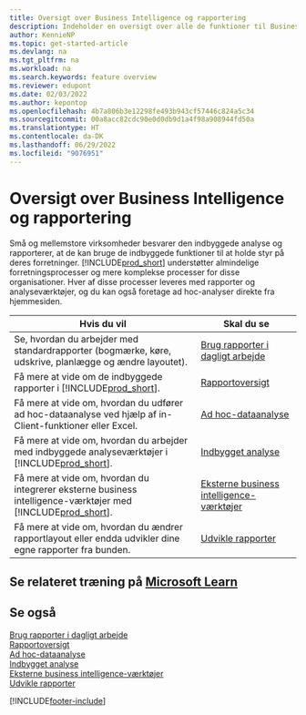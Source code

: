 ```yaml
---
title: Oversigt over Business Intelligence og rapportering
description: Indeholder en oversigt over alle de funktioner til Business Intelligence og rapportering, som understøttes i Business Central-produktet.
author: KennieNP
ms.topic: get-started-article
ms.devlang: na
ms.tgt_pltfrm: na
ms.workload: na
ms.search.keywords: feature overview
ms.reviewer: edupont
ms.date: 02/03/2022
ms.author: kepontop
ms.openlocfilehash: 4b7a806b3e12298fe493b943cf57446c824a5c34
ms.sourcegitcommit: 00a8acc82cdc90e0d0db9d1a4f98a908944fd50a
ms.translationtype: HT
ms.contentlocale: da-DK
ms.lasthandoff: 06/29/2022
ms.locfileid: "9076951"
---
```

# <a name="business-intelligence-and-reporting-overview"></a>Oversigt over Business Intelligence og rapportering

Små og mellemstore virksomheder besvarer den indbyggede analyse og rapporterer, at de kan bruge de indbyggede funktioner til at holde styr på deres forretninger. [!INCLUDE[prod_short](includes/prod_short.md)] understøtter almindelige forretningsprocesser og mere komplekse processer for disse organisationer. Hver af disse processer leveres med rapporter og analyseværktøjer, og du kan også foretage ad hoc-analyser direkte fra hjemmesiden.  

| Hvis du vil | Skal du se |
| --- | --- |
| Se, hvordan du arbejder med standardrapporter (bogmærke, køre, udskrive, planlægge og ændre layoutet). | [Brug rapporter i dagligt arbejde](reports-use-reports.md) |
| Få mere at vide om de indbyggede rapporter i [!INCLUDE[prod_short](includes/prod_short.md)]. |[Rapportoversigt](reports-available-reports.md)|
| Få mere at vide om, hvordan du udfører ad hoc-dataanalyse ved hjælp af in-Client-funktioner eller Excel. | [Ad hoc-dataanalyse](reports-adhoc-analysis.md) |
| Få mere at vide om, hvordan du arbejder med indbyggede analyseværktøjer i [!INCLUDE[prod_short](includes/prod_short.md)].| [Indbygget analyse](reports-built-in-analytics.md) |
| Få mere at vide om, hvordan du integrerer eksterne business intelligence-værktøjer med [!INCLUDE[prod_short](includes/prod_short.md)].| [Eksterne business intelligence-værktøjer](reports-external-analysis.md) |
|Få mere at vide om, hvordan du ændrer rapportlayout eller endda udvikler dine egne rapporter fra bunden. |[Udvikle rapporter](reports-develop-reports.md)|

## <a name="see-related-training-at-microsoft-learn"></a>Se relateret træning på [Microsoft Learn](/learn/paths/setup-reporting-dynamics-365-business-central/)

## <a name="see-also"></a>Se også

[Brug rapporter i dagligt arbejde](reports-use-reports.md)  
[Rapportoversigt](reports-available-reports.md)  
[Ad hoc-dataanalyse](reports-adhoc-analysis.md)  
[Indbygget analyse](reports-built-in-analytics.md)  
[Eksterne business intelligence-værktøjer](reports-external-analysis.md)  
[Udvikle rapporter](reports-develop-reports.md)  


[!INCLUDE[footer-include](includes/footer-banner.md)]